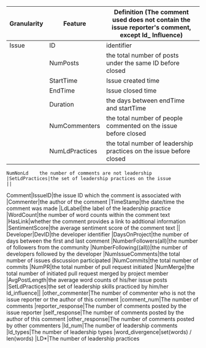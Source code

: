 Granularity|Feature|Definition (The comment used does not contain the issue reporter's comment, except ld_ Influence)
------------ | ------------- | ------------
Issue|ID|identifier
	|NumPosts|the total number of posts under the same ID before closed
	|StartTime|Issue created time
	|EndTime|Issue closed time
	|Duration|the days between endTime and startTime
	|NumCommenters|the total number of people commented on the issue before closed
	|NumLdPractices|the total number of leadership practices on the issue before closed
    NumNonLd    the number of comments are not leadership
	|SetLdPractices|the set of leadership practices on the issue
	||
Comment|IssueID|the issue ID which the comment is associated with
	|Commenter|the author of the comment
	|TimeStamp|the date/time the comment was made
	|LdLabel|the label of the leadership practice
	|WordCount|the number of word counts within the comment text
	|HasLink|whether the comment provides a link to addtional information
	|SentimentScore|the average sentiment score of the comment text
	||
Developer|DevID|the developer identifier
	|DaysOnProject|the number of days between the first and last comment
	|NumberFollowers(all)|the number of followers from the community
	|NumberFollowing((all))|the number of developers followed by the developer
	|NumIssueComments|the total number of issues discussion participated
	|NumCommits|the total number of commits
	|NumPR|the total number of pull request initiated
	|NumMerge|the total number of initiated pull request merged by project member
	|AvgPostLength|the average word counts of his/her issue posts
	|SetLdPractices|the set of leadership skills practiced by him/her
ld_influence||
	|other_commenter|The number of commenter who is not the issue reporter or the author of this comment
	|comment_num|The number of comments
	|reporter_response|The number of comments posted by the issue reporter
	|self_response|The number of comments posted by the author of this comment
	|other_response|The number of comments posted by other commenters
	|ld_num|The number of leadership comments
	|ld_types|The number of leadership types
	|word_divergence|set(words) / len(words)
	|LD*|The number of leadership practices

